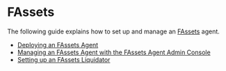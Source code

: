 # FAssets

The following guide explains how to set up and manage an [FAssets](../../tech/fassets/index.md) agent.

* [Deploying an FAssets Agent](./deploying-agent.md)
* [Managing an FAssets Agent with the FAssets Agent Admin Console](./managing-agent.md)
* [Setting up an FAssets Liquidator](./liquidator.md)
